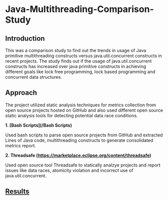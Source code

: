 # Java-Multithreading-Comparison-Study

## Introduction
This was a comparison study to find out the trends in usage of  Java primitive multithreading constructs versus java.util.concurrent constructs in recent projects. The study finds out if the usage of java.util.concurrent constructs has increased over java primitive constructs in achieving different goals like lock free programming, lock based programming and concurrent data structures.

## Approach
The project utilized static analysis techniques for metrics collection from open source projects hosted on GitHub and also used different open source static analysis tools for detecting potential data race conditions.

**1. [Bash Scripts](/Bash Scripts)**

Used bash scripts to parse open source projects from GitHub and extracted Lines of Java code, multithreading constructs to generate consolidated metrics report.

**2. Threadsafe (https://marketplace.eclipse.org/content/threadsafe)**

Used open source tool Threadsafe to statically analzye projects and report issues like data races, atomicity violation and incorrect use of java.util.concurrent.

## [Results](/Results)





